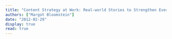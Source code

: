 ```yaml
---
title: "Content Strategy at Work: Real-world Stories to Strengthen Every Interactive Project"
authors: ["Margot Bloomstein"]
date: "2012-02-29"
display: true
read: true
---
```


